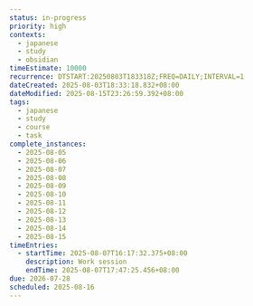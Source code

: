 ```yaml
---
status: in-progress
priority: high
contexts:
  - japanese
  - study
  - obsidian
timeEstimate: 10000
recurrence: DTSTART:20250803T183318Z;FREQ=DAILY;INTERVAL=1
dateCreated: 2025-08-03T18:33:18.832+08:00
dateModified: 2025-08-15T23:26:59.392+08:00
tags:
  - japanese
  - study
  - course
  - task
complete_instances:
  - 2025-08-05
  - 2025-08-06
  - 2025-08-07
  - 2025-08-08
  - 2025-08-09
  - 2025-08-10
  - 2025-08-11
  - 2025-08-12
  - 2025-08-13
  - 2025-08-14
  - 2025-08-15
timeEntries:
  - startTime: 2025-08-07T16:17:32.375+08:00
    description: Work session
    endTime: 2025-08-07T17:47:25.456+08:00
due: 2026-07-28
scheduled: 2025-08-16
---
```


